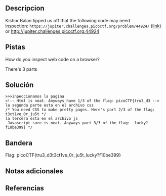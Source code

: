  ## Descripcion
 
Kishor Balan tipped us off that the following code may need inspection: `https://jupiter.challenges.picoctf.org/problem/44924/` ([link](https://jupiter.challenges.picoctf.org/problem/44924/)) or http://jupiter.challenges.picoctf.org:44924


## Pistas

How do you inspect web code on a browser?

There's 3 parts


## Solución

``` 
>>>inpeccionamos la pagina
<!-- Html is neat. Anyways have 1/3 of the flag: picoCTF{tru3_d3 -->
la segunda parte esta en el archivo css
/* You need CSS to make pretty pages. Here's part 2/3 of the flag: t3ct1ve_0r_ju5t */
la tercera esta en el archivo js
 Javascript sure is neat. Anyways part 3/3 of the flag: _lucky?f10be399} */
```

## Bandera
Flag: picoCTF{tru3_d3t3ct1ve_0r_ju5t_lucky?f10be399}



## Notas adicionales


## Referencias
